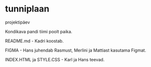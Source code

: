 # tunniplaan
projektipäev

Kondikava pandi tiimi poolt paika.

README.md - Kadri koostab.

FIGMA - Hans juhendab Rasmust, Merlini ja Mattiast kasutama Figmat.

INDEX.HTML ja STYLE.CSS - Karl ja Hans teevad.








